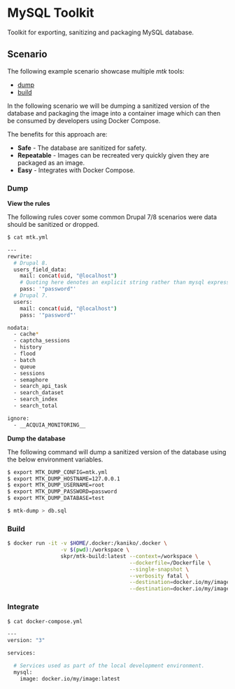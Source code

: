 MySQL Toolkit
=============

Toolkit for exporting, sanitizing and packaging MySQL database.

## Scenario

The following example scenario showcase multiple _mtk_ tools:

* [dump](/dump)
* [build](/build)

In the following scenario we will be dumping a sanitized version of the database and packaging the image into a container image which can then be consumed by developers using Docker Compose.

The benefits for this approach are:

* **Safe** - The database are sanitized for safety.
* **Repeatable** - Images can be recreated very quickly given they are packaged as an image.
* **Easy** - Integrates with Docker Compose.

### Dump

**View the rules**

The following rules cover some common Drupal 7/8 scenarios were data should be sanitized or dropped.

```bash
$ cat mtk.yml

---
rewrite:
  # Drupal 8.
  users_field_data:
    mail: concat(uid, "@localhost")
    # Quoting here denotes an explicit string rather than mysql expression. 
    pass: '"password"'
  # Drupal 7.
  users:
    mail: concat(uid, "@localhost")
    pass: '"password"'

nodata:
  - cache*
  - captcha_sessions
  - history
  - flood
  - batch
  - queue
  - sessions
  - semaphore
  - search_api_task
  - search_dataset
  - search_index
  - search_total

ignore:
  - __ACQUIA_MONITORING__
```

**Dump the database**

The following command will dump a sanitized version of the database using the below environment variables.

```bash
$ export MTK_DUMP_CONFIG=mtk.yml
$ export MTK_DUMP_HOSTNAME=127.0.0.1
$ export MTK_DUMP_USERNAME=root
$ export MTK_DUMP_PASSWORD=password
$ export MTK_DUMP_DATABASE=test

$ mtk-dump > db.sql
```

### Build

```bash
$ docker run -it -v $HOME/.docker:/kaniko/.docker \
                 -v $(pwd):/workspace \
                 skpr/mtk-build:latest --context=/workspace \
                                       --dockerfile=/Dockerfile \
                                       --single-snapshot \
                                       --verbosity fatal \
                                       --destination=docker.io/my/image:latest \
                                       --destination=docker.io/my/image:$(date +%F)
```

### Integrate

```bash
$ cat docker-compose.yml

---
version: "3"

services:

  # Services used as part of the local development environment.
  mysql:
    image: docker.io/my/image:latest
```
